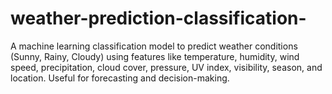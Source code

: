 # weather-prediction-classification-
A machine learning classification model to predict weather conditions (Sunny, Rainy, Cloudy) using features like temperature, humidity, wind speed, precipitation, cloud cover, pressure, UV index, visibility, season, and location. Useful for forecasting and decision-making.
